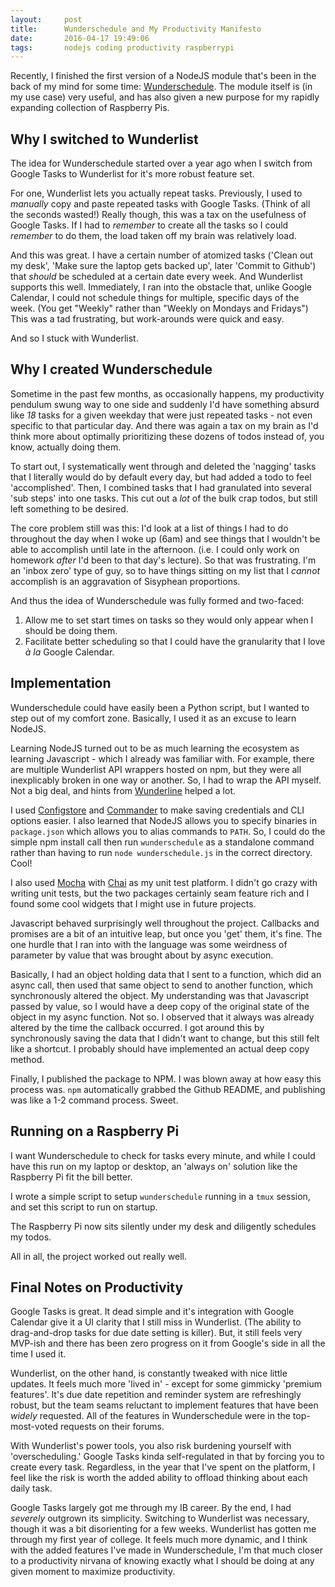 ```yaml
---
layout:     post
title:      Wunderschedule and My Productivity Manifesto
date:       2016-04-17 19:49:06
tags:       nodejs coding productivity raspberrypi
---
```


Recently, I finished the first version of a NodeJS module that's been in the back of my mind for some time: [Wunderschedule](https://github.com/benjamincongdon/WunderSchedule). The module itself is (in my use case) very useful, and has also given a new purpose for my rapidly expanding collection of Raspberry Pis. 

## Why I switched to Wunderlist

The idea for Wunderschedule started over a year ago when I switch from Google Tasks to Wunderlist for it's more robust feature set.

For one, Wunderlist lets you actually repeat tasks. Previously, I used to *manually* copy and paste repeated tasks with Google Tasks. (Think of all the seconds wasted!) Really though, this was a tax on the usefulness of Google Tasks. If I had to *remember* to create all the tasks so I could *remember* to do them, the load taken off my brain was relatively load.

And this was great. I have a certain number of atomized tasks ('Clean out my desk', 'Make sure the laptop gets backed up', later 'Commit to Github') that *should* be scheduled at a certain date every week. And Wunderlist supports this well. Immediately, I ran into the obstacle that, unlike Google Calendar, I could not schedule things for multiple, specific days of the week. (You get "Weekly" rather than "Weekly on Mondays and Fridays") This was a tad frustrating, but work-arounds were quick and easy.

And so I stuck with Wunderlist.

## Why I created Wunderschedule

Sometime in the past few months, as occasionally happens, my productivity pendulum swung way to one side and suddenly I'd have something absurd like *18* tasks for a given weekday that were just repeated tasks - not even specific to that particular day. And there was again a tax on my brain as I'd think more about optimally prioritizing these dozens of todos instead of, you know, actually doing them.

To start out, I systematically went through and deleted the 'nagging' tasks that I literally would do by default every day, but had added a todo to feel 'accomplished'. Then, I combined tasks that I had granulated into several 'sub steps' into one tasks. This cut out a *lot* of the bulk crap todos, but still left something to be desired.

The core problem still was this: I'd look at a list of things I had to do throughout the day when I woke up (6am) and see things that I wouldn't be able to accomplish until late in the afternoon. (i.e. I could only work on homework *after* I'd been to that day's lecture). So that was frustrating. I'm an 'inbox zero' type of guy, so to have things sitting on my list that I *cannot* accomplish is an aggravation of Sisyphean proportions.

And thus the idea of Wunderschedule was fully formed and two-faced:

  1. Allow me to set start times on tasks so they would only appear when I should be doing them.
  2. Facilitate better scheduling so that I could have the granularity that I love *à la* Google Calendar.

## Implementation

Wunderschedule could have easily been a Python script, but I wanted to step out of my comfort zone. Basically, I used it as an excuse to learn NodeJS.

Learning NodeJS turned out to be as much learning the ecosystem as learning Javascript - which I already was familiar with. For example, there are multiple Wunderlist API wrappers hosted on npm, but they were all inexplicably broken in one way or another. So, I had to wrap the API myself. Not a big deal, and hints from [Wunderline](http://www.wunderline.rocks/) helped a lot.

I used [Configstore](https://www.npmjs.com/package/configstore) and [Commander](https://www.npmjs.com/package/commander) to make saving credentials and CLI options easier. I also learned that NodeJS allows you to specify binaries in `package.json` which allows you to alias commands to `PATH`. So, I could do the simple npm install call then run `wunderschedule` as a standalone command rather than having to run `node wunderschedule.js` in the correct directory. Cool!

I also used [Mocha](https://www.npmjs.com/package/mocha) with [Chai](https://www.npmjs.com/package/chai) as my unit test platform. I didn't go crazy with writing unit tests, but the two packages certainly seam feature rich and I found some cool widgets that I might use in future projects.

Javascript behaved surprisingly well throughout the project. Callbacks and promises are a bit of an intuitive leap, but once you 'get' them, it's fine. The one hurdle that I ran into with the language was some weirdness of parameter by value that was brought about by async execution. 

Basically, I had an object holding data that I sent to a function, which did an async call, then used that same object to send to another function, which synchronously altered the object. My understanding was that Javascript passed by value, so I would have a deep copy of the original state of the object in my async function. Not so. I observed that it always was already altered by the time the callback occurred. I got around this by synchronously saving the data that I didn't want to change, but this still felt like a shortcut. I probably should have implemented an actual deep copy method.

Finally, I published the package to NPM. I was blown away at how easy this process was. `npm` automatically grabbed the Github README, and publishing was like a 1-2 command process. Sweet.

## Running on a Raspberry Pi

I want Wunderschedule to check for tasks every minute, and while I could have this run on my laptop or desktop, an 'always on' solution like the Raspberry Pi fit the bill better.

I wrote a simple script to setup `wunderschedule` running in a `tmux` session, and set this script to run on startup.

The Raspberry Pi now sits silently under my desk and diligently schedules my todos. 

All in all, the project worked out really well.

## Final Notes on Productivity
Google Tasks is great. It dead simple and it's integration with Google Calendar give it a UI clarity that I still miss in Wunderlist. (The ability to drag-and-drop tasks for due date setting is killer). But, it still feels very MVP-ish and there has been zero progress on it from Google's side in all the time I used it.

Wunderlist, on the other hand, is constantly tweaked with nice little updates. It feels much more 'lived in' - except for some gimmicky 'premium features'. It's due date repetition and reminder system are refreshingly robust, but the team seams reluctant to implement features that have been *widely* requested. All of the features in Wunderschedule were in the top-most-voted requests on their forums.

With Wunderlist's power tools, you also risk burdening yourself with 'overscheduling.' Google Tasks kinda self-regulated in that by forcing you to create every task. Regardless, in the year that I've spent on the platform, I feel like the risk is worth the added ability to offload thinking about each daily task.

Google Tasks largely got me through my IB career. By the end, I had *severely* outgrown its simplicity. Switching to Wunderlist was necessary, though it was a bit disorienting for a few weeks. Wunderlist has gotten me through my first year of college. It feels much more dynamic, and I think with the added features I've made in Wunderschedule, I'm that much closer to a productivity nirvana of knowing exactly what I should be doing at any given moment to maximize productivity.